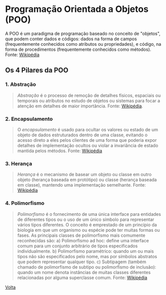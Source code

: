 # Programação Orientada a Objetos (POO)

A POO é um paradigma de programação baseado no conceito de "objetos", que podem conter dados e códigos: dados na forma de campos (frequentemente conhecidos como atributos ou propriedades), e código, na forma de procedimentos (frequentemente conhecidos como métodos). Fonte: [Wikipédia](https://en.wikipedia.org/wiki/Object-oriented_programming)

## Os 4 Pilares da POO

### 1. Abstração
  > *Abstração* é o processo de remoção de detalhes físicos, espaciais ou temporais ou atributos no estudo de objetos ou sistemas para focar a atenção em detalhes de maior importância. Fonte: [Wikipédia](https://en.wikipedia.org/wiki/Abstraction_(computer_science)).
### 2. Encapsulamento
  > O *encapsulamento* é usado para ocultar os valores ou estado de um objeto de dados estruturados dentro de uma classe, evitando o acesso direto a eles pelos clientes de uma forma que poderia expor detalhes de implementação ocultos ou violar a invariância de estado mantida pelos métodos. Fonte: [Wikipédia](https://en.wikipedia.org/wiki/Encapsulation_(computer_programming))
### 3. Herança
  > *Herança* é o mecanismo de basear um objeto ou classe em outro objeto (herança baseada em protótipo) ou classe (herança baseada em classe), mantendo uma implementação semelhante. Fonte: [Wikipédia](https://en.wikipedia.org/wiki/Inheritance_(object-oriented_programming))
### 4. Polimorfismo
  > *Polimorfismo* é o fornecimento de uma única interface para entidades de diferentes tipos ou o uso de um único símbolo para representar vários tipos diferentes. O conceito é emprestado de um princípio da biologia em que um organismo ou espécie pode ter muitas formas ou fases.
  > As principais classes de polimorfismo mais comumente reconhecidas são:
  > a) Polimorfismo ad hoc: define uma interface comum para um conjunto arbitrário de tipos especificados individualmente.
  > b) Polimorfismo paramétrico: quando um ou mais tipos não são especificados pelo nome, mas por símbolos abstratos que podem representar qualquer tipo.
  > c) Subtipagem (também chamado de polimorfismo de subtipo ou polimorfismo de inclusão): quando um nome denota instâncias de muitas classes diferentes relacionadas por alguma superclasse comum. Fonte: [Wikipédia](https://en.wikipedia.org/wiki/Polymorphism_(computer_science))

[Volta](../README.md#programando-com-orientação-a-objeto-com-c)